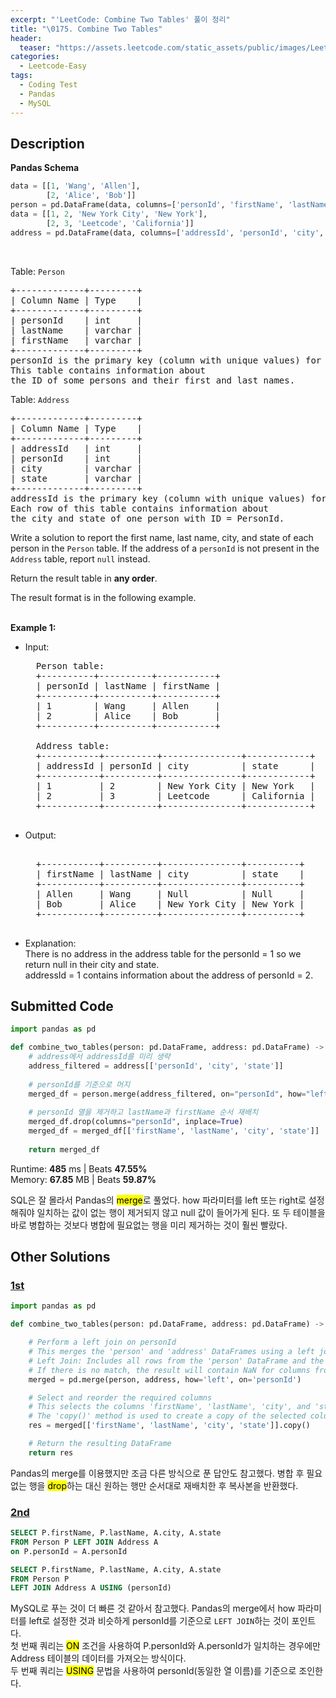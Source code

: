 ```yaml
---
excerpt: "'LeetCode: Combine Two Tables' 풀이 정리"
title: "\0175. Combine Two Tables"
header:
  teaser: "https://assets.leetcode.com/static_assets/public/images/LeetCode_Sharing.png"
categories:
  - Leetcode-Easy
tags:
  - Coding Test
  - Pandas
  - MySQL
---
```


## <i class="fa-solid fa-file-lines"></i> Description

**Pandas Schema**
```python
data = [[1, 'Wang', 'Allen'],
        [2, 'Alice', 'Bob']]
person = pd.DataFrame(data, columns=['personId', 'firstName', 'lastName']).astype({'personId':'Int64', 'firstName':'object', 'lastName':'object'})
data = [[1, 2, 'New York City', 'New York'],
        [2, 3, 'Leetcode', 'California']]
address = pd.DataFrame(data, columns=['addressId', 'personId', 'city', 'state']).astype({'addressId':'Int64', 'personId':'Int64', 'city':'object', 'state':'object'})
```
<br>

Table: `Person`
<pre>
+-------------+---------+    
| Column Name | Type    |    
+-------------+---------+    
| personId    | int     |    
| lastName    | varchar |    
| firstName   | varchar |    
+-------------+---------+
personId is the primary key (column with unique values) for this table.
This table contains information about
the ID of some persons and their first and last names.   
</pre>

Table: `Address`  
<pre>
+-------------+---------+    
| Column Name | Type    |    
+-------------+---------+    
| addressId   | int     |    
| personId    | int     |    
| city        | varchar |    
| state       | varchar |    
+-------------+---------+ 
addressId is the primary key (column with unique values) for this table.    
Each row of this table contains information about
the city and state of one person with ID = PersonId.
</pre>

Write a solution to report the first name, last name, city, and state of each person in the `Person` table. If the address of a `personId` is not present in the `Address` table, report `null` instead.

Return the result table in **any order**.

The result format is in the following example.   
<br>

**Example 1:**

- Input:    
    <pre>
    Person table:    
    +----------+----------+-----------+ 
    | personId | lastName | firstName | 
    +----------+----------+-----------+ 
    | 1        | Wang     | Allen     | 
    | 2        | Alice    | Bob       | 
    +----------+----------+-----------+ 
     
    Address table:    
    +-----------+----------+---------------+------------+ 
    | addressId | personId | city          | state      | 
    +-----------+----------+---------------+------------+ 
    | 1         | 2        | New York City | New York   | 
    | 2         | 3        | Leetcode      | California | 
    +-----------+----------+---------------+------------+
    </pre>  
- Output:   
    <pre>  
    +-----------+----------+---------------+----------+    
    | firstName | lastName | city          | state    |    
    +-----------+----------+---------------+----------+    
    | Allen     | Wang     | Null          | Null     |    
    | Bob       | Alice    | New York City | New York |    
    +-----------+----------+---------------+----------+    
    </pre>  
- Explanation:   
There is no address in the address table for the personId = 1 so we return null in their city and state.   
addressId = 1 contains information about the address of personId = 2.   


## <i class="fa-solid fa-cloud-arrow-up"></i> Submitted Code

```python
import pandas as pd

def combine_two_tables(person: pd.DataFrame, address: pd.DataFrame) -> pd.DataFrame:
    # address에서 addressId를 미리 생략
    address_filtered = address[['personId', 'city', 'state']]
    
    # personId를 기준으로 머지
    merged_df = person.merge(address_filtered, on="personId", how="left")
    
    # personId 열을 제거하고 lastName과 firstName 순서 재배치
    merged_df.drop(columns="personId", inplace=True)
    merged_df = merged_df[['firstName', 'lastName', 'city', 'state']]
    
    return merged_df
```
<i class="fa-solid fa-clock"></i> Runtime: **485** ms \| Beats **47.55%**    
<i class="fa-solid fa-memory"></i> Memory: **67.85** MB \| Beats **59.87%**

SQL은 잘 몰라서 Pandas의 <mark>merge</mark>로 풀었다. how 파라미터를 left 또는 right로 설정해줘야 일치하는 값이 없는 행이 제거되지 않고 null 값이 들어가게 된다. 또 두 테이블을 바로 병합하는 것보다 병합에 필요없는 행을 미리 제거하는 것이 훨씬 빨랐다.

## <i class="fa-solid fa-flask"></i> Other Solutions

### <a href="https://leetcode.com/problems/combine-two-tables/solutions/6228473/mssql-oracle-pythondata-joining-person-and-address-data-with-sql-simple-solution/" target="_blank">1st</a>

```python
import pandas as pd

def combine_two_tables(person: pd.DataFrame, address: pd.DataFrame) -> pd.DataFrame:

    # Perform a left join on personId
    # This merges the 'person' and 'address' DataFrames using a left join on the 'personId' column.
    # Left Join: Includes all rows from the 'person' DataFrame and the matching rows from the 'address' DataFrame.
    # If there is no match, the result will contain NaN for columns from the 'address' DataFrame.
    merged = pd.merge(person, address, how='left', on='personId')

    # Select and reorder the required columns
    # This selects the columns 'firstName', 'lastName', 'city', and 'state' from the merged DataFrame.
    # The 'copy()' method is used to create a copy of the selected columns to avoid modifying the original DataFrame.
    res = merged[['firstName', 'lastName', 'city', 'state']].copy()

    # Return the resulting DataFrame
    return res 
```
Pandas의 merge를 이용했지만 조금 다른 방식으로 푼 답안도 참고했다. 병합 후 필요없는 행을 <mark>drop</mark>하는 대신 원하는 행만 순서대로 재배치한 후 복사본을 반환했다.

### <a href="https://leetcode.com/problems/combine-two-tables/solutions/2593063/2-ways-to-write-the-same-query-using-lef-zmfk/" target="_blank">2nd</a>

```sql
SELECT P.firstName, P.lastName, A.city, A.state
FROM Person P LEFT JOIN Address A
on P.personId = A.personId
```

```sql
SELECT P.firstName, P.lastName, A.city, A.state
FROM Person P
LEFT JOIN Address A USING (personId)
```
MySQL로 푸는 것이 더 빠른 것 같아서 참고했다. Pandas의 merge에서 how 파라미터를 left로 설정한 것과 비슷하게 personId를 기준으로 `LEFT JOIN`하는 것이 포인트다.   
첫 번째 쿼리는 <mark>ON</mark> 조건을 사용하여 P.personId와 A.personId가 일치하는 경우에만 Address 테이블의 데이터를 가져오는 방식이다.   
두 번째 쿼리는 <mark>USING</mark> 문법을 사용하여 personId(동일한 열 이름)를 기준으로 조인한다.